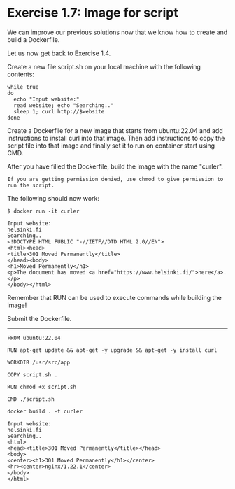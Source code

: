 # Exercise 1.7: Image for script

We can improve our previous solutions now that we know how to create and build a Dockerfile.

Let us now get back to Exercise 1.4.

Create a new file script.sh on your local machine with the following contents:
```
while true
do
  echo "Input website:"
  read website; echo "Searching.."
  sleep 1; curl http://$website
done
```
Create a Dockerfile for a new image that starts from ubuntu:22.04 and add instructions to install curl into that image. Then add instructions to copy the script file into that image and finally set it to run on container start using CMD.

After you have filled the Dockerfile, build the image with the name "curler".

    If you are getting permission denied, use chmod to give permission to run the script.

The following should now work:
```
$ docker run -it curler

Input website:
helsinki.fi
Searching..
<!DOCTYPE HTML PUBLIC "-//IETF//DTD HTML 2.0//EN">
<html><head>
<title>301 Moved Permanently</title>
</head><body>
<h1>Moved Permanently</h1>
<p>The document has moved <a href="https://www.helsinki.fi/">here</a>.</p>
</body></html>
```
Remember that RUN can be used to execute commands while building the image!

Submit the Dockerfile.

---
```
FROM ubuntu:22.04

RUN apt-get update && apt-get -y upgrade && apt-get -y install curl

WORKDIR /usr/src/app

COPY script.sh .

RUN chmod +x script.sh

CMD ./script.sh
```
```
docker build . -t curler
```
```
Input website:
helsinki.fi
Searching..
<html>
<head><title>301 Moved Permanently</title></head>
<body>
<center><h1>301 Moved Permanently</h1></center>
<hr><center>nginx/1.22.1</center>
</body>
</html>
```
